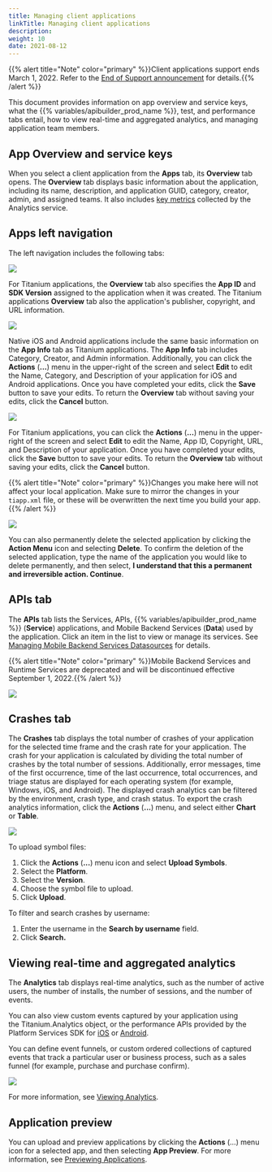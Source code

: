 ```yaml
---
title: Managing client applications
linkTitle: Managing client applications
description: 
weight: 10
date: 2021-08-12
---
```


{{% alert title="Note" color="primary" %}}Client applications support ends March 1, 2022. Refer to the [End of Support announcement](https://devblog.axway.com/featured/product-update-changes-to-application-development-services-appcelerator/) for details.{{% /alert %}}

This document provides information on app overview and service keys, what the {{% variables/apibuilder_prod_name %}}, test, and performance tabs entail, how to view real-time and aggregated analytics, and managing application team members.

## App Overview and service keys

When you select a client application from the **Apps** tab, its **Overview** tab opens. The **Overview** tab displays basic information about the application, including its name, description, and application GUID, category, creator, admin, and assigned teams. It also includes [key metrics](/docs/dashboard_guide/managing_applications/viewing_metrics/) collected by the Analytics service.

## Apps left navigation

The left navigation includes the following tabs:

![](/Images/titanium_apps_left_menu.png)

For Titanium applications, the **Overview** tab also specifies the **App ID** and **SDK Version** assigned to the application when it was created. The Titanium applications **Overview** tab also the application's publisher, copyright, and URL information.

![](/Images/app_overview_latest.png)

Native iOS and Android applications include the same basic information on the **App Info** tab as Titanium applications. The **App Info** tab includes Category, Creator, and Admin information. Additionally, you can click the **Actions** (**...**) menu in the upper-right of the screen and select **Edit** to edit the Name, Category, and Description of your application for iOS and Android applications. Once you have completed your edits, click the **Save** button to save your edits. To return the **Overview** tab without saving your edits, click the **Cancel** button.

![](/Images/edit_app.png)

For Titanium applications, you can click the **Actions** (**...**) menu in the upper-right of the screen and select **Edit** to edit the Name, App ID, Copyright, URL, and Description of your application. Once you have completed your edits, click the **Save** button to save your edits. To return the **Overview** tab without saving your edits, click the **Cancel** button.

{{% alert title="Note" color="primary" %}}Changes you make here will not affect your local application. Make sure to mirror the changes in your `tiapp.xml` file, or these will be overwritten the next time you build your app.{{% /alert %}}

![](/Images/edit_titanium_app.png)

You can also permanently delete the selected application by clicking the **Action Menu** icon and selecting **Delete**. To confirm the deletion of the selected application, type the name of the application you would like to delete permanently, and then select, **I understand that this a permanent and irreversible action. Continue**.

## APIs tab

The **APIs** tab lists the Services, APIs, {{% variables/apibuilder_prod_name %}} (**Service**) applications, and Mobile Backend Services (**Data**) used by the application. Click an item in the list to view or manage its services. See [Managing Mobile Backend Services Datasources](/docs/dashboard_guide/managing_applications/managing_mobile_backend_services_datasources/) for details.

{{% alert title="Note" color="primary" %}}Mobile Backend Services and Runtime Services are deprecated and will be discontinued effective September 1, 2022.{{% /alert %}}

![](/Images/apis_latest.png)

## Crashes tab

The **Crashes** tab displays the total number of crashes of your application for the selected time frame and the crash rate for your application. The crash for your application is calculated by dividing the total number of crashes by the total number of sessions. Additionally, error messages, time of the first occurrence, time of the last occurrence, total occurrences, and triage status are displayed for each operating system (for example, Windows, iOS, and Android). The displayed crash analytics can be filtered by the environment, crash type, and crash status. To export the crash analytics information, click the **Actions** (**...**) menu, and select either **Chart** or **Table**.

![](/Images/crashes.png)

To upload symbol files:

1. Click the **Actions** (**...**) menu icon and select **Upload Symbols**.
2. Select the **Platform**.
3. Select the **Version**.
4. Choose the symbol file to upload.
5. Click **Upload**.

To filter and search crashes by username:

1. Enter the username in the **Search by username** field.
2. Click **Search.**

## Viewing real-time and aggregated analytics

The **Analytics** tab displays real-time analytics, such as the number of active users, the number of installs, the number of sessions, and the number of events.

You can also view custom events captured by your application using the Titanium.Analytics object, or the performance APIs provided by the Platform Services SDK for [iOS](https://docs.axway.com/bundle/Amplify_Appcelerator_Services_allOS_en/page/aps_analytics_for_ios.html) or [Android](https://docs.axway.com/bundle/Amplify_Appcelerator_Services_allOS_en/page/aps_analytics_for_android.html).

You can define event funnels, or custom ordered collections of captured events that track a particular user or business process, such as a sales funnel (for example, purchase and purchase confirm).

![](/Images/analytics_event_funnels.png)

For more information, see [Viewing Analytics](/docs/dashboard_guide/managing_applications/viewing_analytics/).

## Application preview

You can upload and preview applications by clicking the **Actions** (...) menu icon for a selected app, and then selecting **App Preview**. For more information, see [Previewing Applications](/docs/dashboard_guide/managing_applications/managing_client_applications/previewing_applications/).
